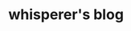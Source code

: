 <!--
 * @Author: whisperer
 * @Date: 2019-08-02 16:30:42
 * @LastEditors: whisperer
 * @Description: 
 *              markdown文件名称后缀说明
 *                  Imitation Structure  =>  IS =>  仿构
 *                  Development  =>   Dev   =>  开发
 *                  Summary   =>   Sum   =>  总结/心得
 -->
# whisperer's  blog


